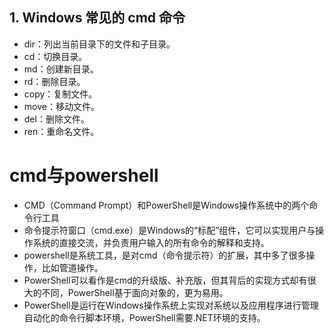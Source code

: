 ## 1. Windows 常见的 cmd 命令
- dir：列出当前目录下的文件和子目录。
- cd：切换目录。
- md：创建新目录。
- rd：删除目录。
- copy：复制文件。
- move：移动文件。
- del：删除文件。
- ren：重命名文件。



# cmd与powershell
- CMD（Command Prompt）和PowerShell是Windows操作系统中的两个命令行工具
- 命令提示符窗口（cmd.exe）是Windows的“标配”组件，它可以实现用户与操作系统的直接交流，并负责用户输入的所有命令的解释和支持。
- powershell是系统工具，是对cmd（命令提示符）的扩展，其中多了很多操作，比如管道操作。
- PowerShell可以看作是cmd的升级版、补充版，但其背后的实现方式却有很大的不同，PowerShell基于面向对象的，更为易用。
- PowerShell是运行在Windows操作系统上实现对系统以及应用程序进行管理自动化的命令行脚本环境，PowerShell需要.NET环境的支持。
